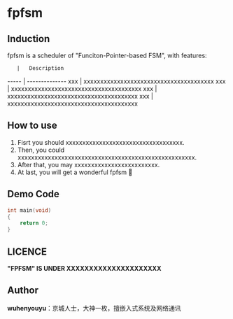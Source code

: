# fpfsm   
## Induction   
fpfsm is a scheduler of "Funciton-Pointer-based FSM", with features:

       |   Description
 ----- | --------------
 xxx   | xxxxxxxxxxxxxxxxxxxxxxxxxxxxxxxxxxxxxxx
 xxx   | xxxxxxxxxxxxxxxxxxxxxxxxxxxxxxxxxxxxxxx
 xxx   | xxxxxxxxxxxxxxxxxxxxxxxxxxxxxxxxxxxxxxx 
 xxx   | xxxxxxxxxxxxxxxxxxxxxxxxxxxxxxxxxxxxxxx
 
 
## How to use
 1. Fisrt you should xxxxxxxxxxxxxxxxxxxxxxxxxxxxxxxxxxx.
 2. Then, you could xxxxxxxxxxxxxxxxxxxxxxxxxxxxxxxxxxxxxxxxxxxxxxxxxxxxx.
 3. After that, you may xxxxxxxxxxxxxxxxxxxxxxxxx.
 4. At last, you will get a wonderful fpfsm :tada:
 
## Demo Code
```c
int main(void)
{
    return 0;
}
```
## LICENCE
**"FPFSM" IS UNDER XXXXXXXXXXXXXXXXXXXXX**
 
## Author
 **wuhenyouyu**：京城人士，大神一枚，擅嵌入式系统及网络通讯
